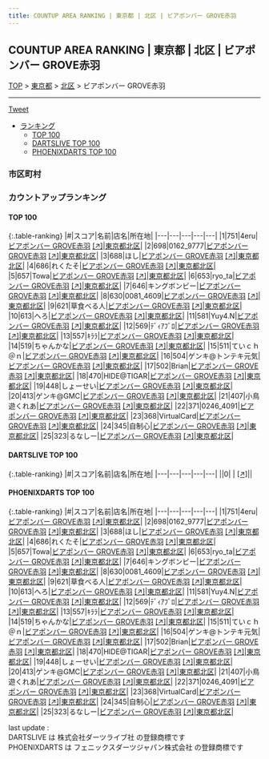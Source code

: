 ```yaml
---
title: COUNTUP AREA RANKING | 東京都 | 北区 | ビアポンバー GROVE赤羽
---
```

## COUNTUP AREA RANKING | 東京都 | 北区 | ビアポンバー GROVE赤羽

[TOP](/darts/rank/) > [東京都](/darts/rank/東京都/) > [北区](/darts/rank/東京都/北区/) > ビアポンバー GROVE赤羽

___

<a href="https://twitter.com/share?ref_src=twsrc%5Etfw" data-text="COUNTUP AREA RANKING | 東京都北区ビアポンバー GROVE赤羽" class="twitter-share-button" data-hashtags="DARTSLIVE,PHOENIXDARTS,darts,ダーツ" data-show-count="false">Tweet</a>

* [ランキング](#カウントアップランキング)
    * [TOP 100](#top-100)
    * [DARTSLIVE TOP 100](#dartslive-top-100)
    * [PHOENIXDARTS TOP 100](#phoenixdarts-top-100)

### 市区町村

<ul>

</ul>

### カウントアップランキング

#### TOP 100



{:.table-ranking}
|#|スコア|名前|店名|所在地|
|---|---|---|---|---|
|1|751|<span class="rank-name-pd">4eru</span>|<a href="/darts/rank/shops/84226.html">ビアポンバー GROVE赤羽</a> <a href="https://vs.phoenixdarts.com/jp/shop/shopDetailInfo/s_84226?s_seq=84226">[↗]</a>|<a href="/darts/rank/東京都/北区">東京都北区</a>|
|2|698|<span class="rank-name-pd">0162_9777</span>|<a href="/darts/rank/shops/84226.html">ビアポンバー GROVE赤羽</a> <a href="https://vs.phoenixdarts.com/jp/shop/shopDetailInfo/s_84226?s_seq=84226">[↗]</a>|<a href="/darts/rank/東京都/北区">東京都北区</a>|
|3|688|<span class="rank-name-pd">ほし</span>|<a href="/darts/rank/shops/84226.html">ビアポンバー GROVE赤羽</a> <a href="https://vs.phoenixdarts.com/jp/shop/shopDetailInfo/s_84226?s_seq=84226">[↗]</a>|<a href="/darts/rank/東京都/北区">東京都北区</a>|
|4|686|<span class="rank-name-pd">れくたそ</span>|<a href="/darts/rank/shops/84226.html">ビアポンバー GROVE赤羽</a> <a href="https://vs.phoenixdarts.com/jp/shop/shopDetailInfo/s_84226?s_seq=84226">[↗]</a>|<a href="/darts/rank/東京都/北区">東京都北区</a>|
|5|657|<span class="rank-name-pd">Towa</span>|<a href="/darts/rank/shops/84226.html">ビアポンバー GROVE赤羽</a> <a href="https://vs.phoenixdarts.com/jp/shop/shopDetailInfo/s_84226?s_seq=84226">[↗]</a>|<a href="/darts/rank/東京都/北区">東京都北区</a>|
|6|653|<span class="rank-name-pd">ryo_ta</span>|<a href="/darts/rank/shops/84226.html">ビアポンバー GROVE赤羽</a> <a href="https://vs.phoenixdarts.com/jp/shop/shopDetailInfo/s_84226?s_seq=84226">[↗]</a>|<a href="/darts/rank/東京都/北区">東京都北区</a>|
|7|646|<span class="rank-name-pd">キングボンビー</span>|<a href="/darts/rank/shops/84226.html">ビアポンバー GROVE赤羽</a> <a href="https://vs.phoenixdarts.com/jp/shop/shopDetailInfo/s_84226?s_seq=84226">[↗]</a>|<a href="/darts/rank/東京都/北区">東京都北区</a>|
|8|630|<span class="rank-name-pd">0081_4609</span>|<a href="/darts/rank/shops/84226.html">ビアポンバー GROVE赤羽</a> <a href="https://vs.phoenixdarts.com/jp/shop/shopDetailInfo/s_84226?s_seq=84226">[↗]</a>|<a href="/darts/rank/東京都/北区">東京都北区</a>|
|9|621|<span class="rank-name-pd">草食べる人</span>|<a href="/darts/rank/shops/84226.html">ビアポンバー GROVE赤羽</a> <a href="https://vs.phoenixdarts.com/jp/shop/shopDetailInfo/s_84226?s_seq=84226">[↗]</a>|<a href="/darts/rank/東京都/北区">東京都北区</a>|
|10|613|<span class="rank-name-pd">へろ</span>|<a href="/darts/rank/shops/84226.html">ビアポンバー GROVE赤羽</a> <a href="https://vs.phoenixdarts.com/jp/shop/shopDetailInfo/s_84226?s_seq=84226">[↗]</a>|<a href="/darts/rank/東京都/北区">東京都北区</a>|
|11|581|<span class="rank-name-pd">Yuy4.N</span>|<a href="/darts/rank/shops/84226.html">ビアポンバー GROVE赤羽</a> <a href="https://vs.phoenixdarts.com/jp/shop/shopDetailInfo/s_84226?s_seq=84226">[↗]</a>|<a href="/darts/rank/東京都/北区">東京都北区</a>|
|12|569|<span class="rank-name-pd">ﾃﾞｨｱﾌﾞﾛ</span>|<a href="/darts/rank/shops/84226.html">ビアポンバー GROVE赤羽</a> <a href="https://vs.phoenixdarts.com/jp/shop/shopDetailInfo/s_84226?s_seq=84226">[↗]</a>|<a href="/darts/rank/東京都/北区">東京都北区</a>|
|13|557|<span class="rank-name-pd">ｷﾗﾗ</span>|<a href="/darts/rank/shops/84226.html">ビアポンバー GROVE赤羽</a> <a href="https://vs.phoenixdarts.com/jp/shop/shopDetailInfo/s_84226?s_seq=84226">[↗]</a>|<a href="/darts/rank/東京都/北区">東京都北区</a>|
|14|519|<span class="rank-name-pd">ちゃんかな</span>|<a href="/darts/rank/shops/84226.html">ビアポンバー GROVE赤羽</a> <a href="https://vs.phoenixdarts.com/jp/shop/shopDetailInfo/s_84226?s_seq=84226">[↗]</a>|<a href="/darts/rank/東京都/北区">東京都北区</a>|
|15|511|<span class="rank-name-pd">ていｃｈ＠ｎ</span>|<a href="/darts/rank/shops/84226.html">ビアポンバー GROVE赤羽</a> <a href="https://vs.phoenixdarts.com/jp/shop/shopDetailInfo/s_84226?s_seq=84226">[↗]</a>|<a href="/darts/rank/東京都/北区">東京都北区</a>|
|16|504|<span class="rank-name-pd">ゲンキ@トンテキ元気</span>|<a href="/darts/rank/shops/84226.html">ビアポンバー GROVE赤羽</a> <a href="https://vs.phoenixdarts.com/jp/shop/shopDetailInfo/s_84226?s_seq=84226">[↗]</a>|<a href="/darts/rank/東京都/北区">東京都北区</a>|
|17|502|<span class="rank-name-pd">Brian</span>|<a href="/darts/rank/shops/84226.html">ビアポンバー GROVE赤羽</a> <a href="https://vs.phoenixdarts.com/jp/shop/shopDetailInfo/s_84226?s_seq=84226">[↗]</a>|<a href="/darts/rank/東京都/北区">東京都北区</a>|
|18|470|<span class="rank-name-pd">HIDE@TIGAR</span>|<a href="/darts/rank/shops/84226.html">ビアポンバー GROVE赤羽</a> <a href="https://vs.phoenixdarts.com/jp/shop/shopDetailInfo/s_84226?s_seq=84226">[↗]</a>|<a href="/darts/rank/東京都/北区">東京都北区</a>|
|19|448|<span class="rank-name-pd">しょーせい</span>|<a href="/darts/rank/shops/84226.html">ビアポンバー GROVE赤羽</a> <a href="https://vs.phoenixdarts.com/jp/shop/shopDetailInfo/s_84226?s_seq=84226">[↗]</a>|<a href="/darts/rank/東京都/北区">東京都北区</a>|
|20|413|<span class="rank-name-pd">ゲンキ@GMC</span>|<a href="/darts/rank/shops/84226.html">ビアポンバー GROVE赤羽</a> <a href="https://vs.phoenixdarts.com/jp/shop/shopDetailInfo/s_84226?s_seq=84226">[↗]</a>|<a href="/darts/rank/東京都/北区">東京都北区</a>|
|21|407|<span class="rank-name-pd">小鳥遊くれあ</span>|<a href="/darts/rank/shops/84226.html">ビアポンバー GROVE赤羽</a> <a href="https://vs.phoenixdarts.com/jp/shop/shopDetailInfo/s_84226?s_seq=84226">[↗]</a>|<a href="/darts/rank/東京都/北区">東京都北区</a>|
|22|371|<span class="rank-name-pd">0246_4091</span>|<a href="/darts/rank/shops/84226.html">ビアポンバー GROVE赤羽</a> <a href="https://vs.phoenixdarts.com/jp/shop/shopDetailInfo/s_84226?s_seq=84226">[↗]</a>|<a href="/darts/rank/東京都/北区">東京都北区</a>|
|23|368|<span class="rank-name-pd">VirtualCard</span>|<a href="/darts/rank/shops/84226.html">ビアポンバー GROVE赤羽</a> <a href="https://vs.phoenixdarts.com/jp/shop/shopDetailInfo/s_84226?s_seq=84226">[↗]</a>|<a href="/darts/rank/東京都/北区">東京都北区</a>|
|24|345|<span class="rank-name-pd">自制心</span>|<a href="/darts/rank/shops/84226.html">ビアポンバー GROVE赤羽</a> <a href="https://vs.phoenixdarts.com/jp/shop/shopDetailInfo/s_84226?s_seq=84226">[↗]</a>|<a href="/darts/rank/東京都/北区">東京都北区</a>|
|25|323|<span class="rank-name-pd">るなしー</span>|<a href="/darts/rank/shops/84226.html">ビアポンバー GROVE赤羽</a> <a href="https://vs.phoenixdarts.com/jp/shop/shopDetailInfo/s_84226?s_seq=84226">[↗]</a>|<a href="/darts/rank/東京都/北区">東京都北区</a>|


#### DARTSLIVE TOP 100



{:.table-ranking}
|#|スコア|名前|店名|所在地|
|---|---|---|---|---|
||0|<span class="rank-name-dl"> </span>|<a href="/darts/rank/shops/.html"></a> <a href="">[↗]</a>|<a href="/darts/rank//"></a>|


#### PHOENIXDARTS TOP 100



{:.table-ranking}
|#|スコア|名前|店名|所在地|
|---|---|---|---|---|
|1|751|<span class="rank-name-pd">4eru</span>|<a href="/darts/rank/shops/84226.html">ビアポンバー GROVE赤羽</a> <a href="https://vs.phoenixdarts.com/jp/shop/shopDetailInfo/s_84226?s_seq=84226">[↗]</a>|<a href="/darts/rank/東京都/北区">東京都北区</a>|
|2|698|<span class="rank-name-pd">0162_9777</span>|<a href="/darts/rank/shops/84226.html">ビアポンバー GROVE赤羽</a> <a href="https://vs.phoenixdarts.com/jp/shop/shopDetailInfo/s_84226?s_seq=84226">[↗]</a>|<a href="/darts/rank/東京都/北区">東京都北区</a>|
|3|688|<span class="rank-name-pd">ほし</span>|<a href="/darts/rank/shops/84226.html">ビアポンバー GROVE赤羽</a> <a href="https://vs.phoenixdarts.com/jp/shop/shopDetailInfo/s_84226?s_seq=84226">[↗]</a>|<a href="/darts/rank/東京都/北区">東京都北区</a>|
|4|686|<span class="rank-name-pd">れくたそ</span>|<a href="/darts/rank/shops/84226.html">ビアポンバー GROVE赤羽</a> <a href="https://vs.phoenixdarts.com/jp/shop/shopDetailInfo/s_84226?s_seq=84226">[↗]</a>|<a href="/darts/rank/東京都/北区">東京都北区</a>|
|5|657|<span class="rank-name-pd">Towa</span>|<a href="/darts/rank/shops/84226.html">ビアポンバー GROVE赤羽</a> <a href="https://vs.phoenixdarts.com/jp/shop/shopDetailInfo/s_84226?s_seq=84226">[↗]</a>|<a href="/darts/rank/東京都/北区">東京都北区</a>|
|6|653|<span class="rank-name-pd">ryo_ta</span>|<a href="/darts/rank/shops/84226.html">ビアポンバー GROVE赤羽</a> <a href="https://vs.phoenixdarts.com/jp/shop/shopDetailInfo/s_84226?s_seq=84226">[↗]</a>|<a href="/darts/rank/東京都/北区">東京都北区</a>|
|7|646|<span class="rank-name-pd">キングボンビー</span>|<a href="/darts/rank/shops/84226.html">ビアポンバー GROVE赤羽</a> <a href="https://vs.phoenixdarts.com/jp/shop/shopDetailInfo/s_84226?s_seq=84226">[↗]</a>|<a href="/darts/rank/東京都/北区">東京都北区</a>|
|8|630|<span class="rank-name-pd">0081_4609</span>|<a href="/darts/rank/shops/84226.html">ビアポンバー GROVE赤羽</a> <a href="https://vs.phoenixdarts.com/jp/shop/shopDetailInfo/s_84226?s_seq=84226">[↗]</a>|<a href="/darts/rank/東京都/北区">東京都北区</a>|
|9|621|<span class="rank-name-pd">草食べる人</span>|<a href="/darts/rank/shops/84226.html">ビアポンバー GROVE赤羽</a> <a href="https://vs.phoenixdarts.com/jp/shop/shopDetailInfo/s_84226?s_seq=84226">[↗]</a>|<a href="/darts/rank/東京都/北区">東京都北区</a>|
|10|613|<span class="rank-name-pd">へろ</span>|<a href="/darts/rank/shops/84226.html">ビアポンバー GROVE赤羽</a> <a href="https://vs.phoenixdarts.com/jp/shop/shopDetailInfo/s_84226?s_seq=84226">[↗]</a>|<a href="/darts/rank/東京都/北区">東京都北区</a>|
|11|581|<span class="rank-name-pd">Yuy4.N</span>|<a href="/darts/rank/shops/84226.html">ビアポンバー GROVE赤羽</a> <a href="https://vs.phoenixdarts.com/jp/shop/shopDetailInfo/s_84226?s_seq=84226">[↗]</a>|<a href="/darts/rank/東京都/北区">東京都北区</a>|
|12|569|<span class="rank-name-pd">ﾃﾞｨｱﾌﾞﾛ</span>|<a href="/darts/rank/shops/84226.html">ビアポンバー GROVE赤羽</a> <a href="https://vs.phoenixdarts.com/jp/shop/shopDetailInfo/s_84226?s_seq=84226">[↗]</a>|<a href="/darts/rank/東京都/北区">東京都北区</a>|
|13|557|<span class="rank-name-pd">ｷﾗﾗ</span>|<a href="/darts/rank/shops/84226.html">ビアポンバー GROVE赤羽</a> <a href="https://vs.phoenixdarts.com/jp/shop/shopDetailInfo/s_84226?s_seq=84226">[↗]</a>|<a href="/darts/rank/東京都/北区">東京都北区</a>|
|14|519|<span class="rank-name-pd">ちゃんかな</span>|<a href="/darts/rank/shops/84226.html">ビアポンバー GROVE赤羽</a> <a href="https://vs.phoenixdarts.com/jp/shop/shopDetailInfo/s_84226?s_seq=84226">[↗]</a>|<a href="/darts/rank/東京都/北区">東京都北区</a>|
|15|511|<span class="rank-name-pd">ていｃｈ＠ｎ</span>|<a href="/darts/rank/shops/84226.html">ビアポンバー GROVE赤羽</a> <a href="https://vs.phoenixdarts.com/jp/shop/shopDetailInfo/s_84226?s_seq=84226">[↗]</a>|<a href="/darts/rank/東京都/北区">東京都北区</a>|
|16|504|<span class="rank-name-pd">ゲンキ@トンテキ元気</span>|<a href="/darts/rank/shops/84226.html">ビアポンバー GROVE赤羽</a> <a href="https://vs.phoenixdarts.com/jp/shop/shopDetailInfo/s_84226?s_seq=84226">[↗]</a>|<a href="/darts/rank/東京都/北区">東京都北区</a>|
|17|502|<span class="rank-name-pd">Brian</span>|<a href="/darts/rank/shops/84226.html">ビアポンバー GROVE赤羽</a> <a href="https://vs.phoenixdarts.com/jp/shop/shopDetailInfo/s_84226?s_seq=84226">[↗]</a>|<a href="/darts/rank/東京都/北区">東京都北区</a>|
|18|470|<span class="rank-name-pd">HIDE@TIGAR</span>|<a href="/darts/rank/shops/84226.html">ビアポンバー GROVE赤羽</a> <a href="https://vs.phoenixdarts.com/jp/shop/shopDetailInfo/s_84226?s_seq=84226">[↗]</a>|<a href="/darts/rank/東京都/北区">東京都北区</a>|
|19|448|<span class="rank-name-pd">しょーせい</span>|<a href="/darts/rank/shops/84226.html">ビアポンバー GROVE赤羽</a> <a href="https://vs.phoenixdarts.com/jp/shop/shopDetailInfo/s_84226?s_seq=84226">[↗]</a>|<a href="/darts/rank/東京都/北区">東京都北区</a>|
|20|413|<span class="rank-name-pd">ゲンキ@GMC</span>|<a href="/darts/rank/shops/84226.html">ビアポンバー GROVE赤羽</a> <a href="https://vs.phoenixdarts.com/jp/shop/shopDetailInfo/s_84226?s_seq=84226">[↗]</a>|<a href="/darts/rank/東京都/北区">東京都北区</a>|
|21|407|<span class="rank-name-pd">小鳥遊くれあ</span>|<a href="/darts/rank/shops/84226.html">ビアポンバー GROVE赤羽</a> <a href="https://vs.phoenixdarts.com/jp/shop/shopDetailInfo/s_84226?s_seq=84226">[↗]</a>|<a href="/darts/rank/東京都/北区">東京都北区</a>|
|22|371|<span class="rank-name-pd">0246_4091</span>|<a href="/darts/rank/shops/84226.html">ビアポンバー GROVE赤羽</a> <a href="https://vs.phoenixdarts.com/jp/shop/shopDetailInfo/s_84226?s_seq=84226">[↗]</a>|<a href="/darts/rank/東京都/北区">東京都北区</a>|
|23|368|<span class="rank-name-pd">VirtualCard</span>|<a href="/darts/rank/shops/84226.html">ビアポンバー GROVE赤羽</a> <a href="https://vs.phoenixdarts.com/jp/shop/shopDetailInfo/s_84226?s_seq=84226">[↗]</a>|<a href="/darts/rank/東京都/北区">東京都北区</a>|
|24|345|<span class="rank-name-pd">自制心</span>|<a href="/darts/rank/shops/84226.html">ビアポンバー GROVE赤羽</a> <a href="https://vs.phoenixdarts.com/jp/shop/shopDetailInfo/s_84226?s_seq=84226">[↗]</a>|<a href="/darts/rank/東京都/北区">東京都北区</a>|
|25|323|<span class="rank-name-pd">るなしー</span>|<a href="/darts/rank/shops/84226.html">ビアポンバー GROVE赤羽</a> <a href="https://vs.phoenixdarts.com/jp/shop/shopDetailInfo/s_84226?s_seq=84226">[↗]</a>|<a href="/darts/rank/東京都/北区">東京都北区</a>|


<div class="footer border-top border-gray-light mt-5 pt-3 text-right text-gray">
    last update : <span style="font-weight: italic" id="foot_last_modified"></span><br />
    DARTSLIVE は 株式会社ダーツライブ社 の登録商標です<br />
    PHOENIXDARTS は フェニックスダーツジャパン株式会社 の登録商標です<br />
</div>

<script src="https://cdnjs.cloudflare.com/ajax/libs/jquery.tablesorter/2.31.3/js/jquery.tablesorter.min.js" integrity="sha512-qzgd5cYSZcosqpzpn7zF2ZId8f/8CHmFKZ8j7mU4OUXTNRd5g+ZHBPsgKEwoqxCtdQvExE5LprwwPAgoicguNg==" crossorigin="anonymous" referrerpolicy="no-referrer"></script>
<link rel="stylesheet" href="https://cdnjs.cloudflare.com/ajax/libs/jquery.tablesorter/2.31.3/css/theme.default.min.css" integrity="sha512-wghhOJkjQX0Lh3NSWvNKeZ0ZpNn+SPVXX1Qyc9OCaogADktxrBiBdKGDoqVUOyhStvMBmJQ8ZdMHiR3wuEq8+w==" crossorigin="anonymous" referrerpolicy="no-referrer" />
<script>
$(function() {
    $(".table-ranking").tablesorter({sortList:[[0, 0]]});
    $("#foot_last_modified").text(formatDate(new Date(document.lastModified), 'yyyy-MM-dd HH:mm:ss'));
});
</script>

<script async src="https://platform.twitter.com/widgets.js" charset="utf-8"></script>